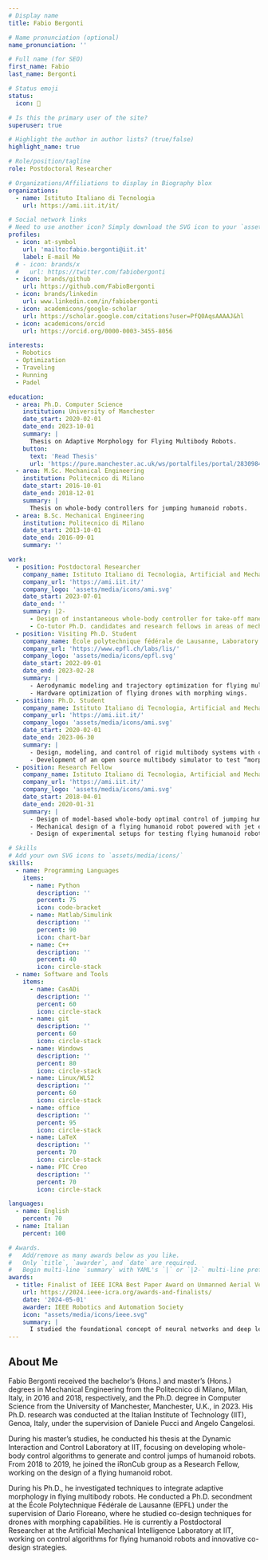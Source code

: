 ```yaml
---
# Display name
title: Fabio Bergonti

# Name pronunciation (optional)
name_pronunciation: ''

# Full name (for SEO)
first_name: Fabio
last_name: Bergonti

# Status emoji
status:
  icon: 🤖

# Is this the primary user of the site?
superuser: true

# Highlight the author in author lists? (true/false)
highlight_name: true

# Role/position/tagline
role: Postdoctoral Researcher

# Organizations/Affiliations to display in Biography blox
organizations:
  - name: Istituto Italiano di Tecnologia
    url: https://ami.iit.it/it/

# Social network links
# Need to use another icon? Simply download the SVG icon to your `assets/media/icons/` folder.
profiles:
  - icon: at-symbol
    url: 'mailto:fabio.bergonti@iit.it'
    label: E-mail Me
  # - icon: brands/x
  #   url: https://twitter.com/fabiobergonti
  - icon: brands/github
    url: https://github.com/FabioBergonti
  - icon: brands/linkedin
    url: www.linkedin.com/in/fabiobergonti
  - icon: academicons/google-scholar
    url: https://scholar.google.com/citations?user=PfQ0AqsAAAAJ&hl
  - icon: academicons/orcid
    url: https://orcid.org/0000-0003-3455-8056

interests:
  - Robotics
  - Optimization
  - Traveling
  - Running
  - Padel

education:
  - area: Ph.D. Computer Science
    institution: University of Manchester
    date_start: 2020-02-01
    date_end: 2023-10-01
    summary: |
      Thesis on Adaptive Morphology for Flying Multibody Robots.
    button:
      text: 'Read Thesis'
      url: 'https://pure.manchester.ac.uk/ws/portalfiles/portal/283098404/FULL_TEXT.PDF'
  - area: M.Sc. Mechanical Engineering
    institution: Politecnico di Milano
    date_start: 2016-10-01
    date_end: 2018-12-01
    summary: |
      Thesis on whole-body controllers for jumping humanoid robots.
  - area: B.Sc. Mechanical Engineering
    institution: Politecnico di Milano
    date_start: 2013-10-01
    date_end: 2016-09-01
    summary: ''

work:
  - position: Postdoctoral Researcher
    company_name: Istituto Italiano di Tecnologia, Artificial and Mechanical Intelligence Laboratory
    company_url: 'https://ami.iit.it/'
    company_logo: 'assets/media/icons/ami.svg'
    date_start: 2023-07-01
    date_end: ''
    summary: |2-
      - Design of instantaneous whole-body controller for take-off maneuvers of flying humanoid robots.
      - Co-tutor Ph.D. candidates and research fellows in areas of mechanical design and hardware optimization.
  - position: Visiting Ph.D. Student
    company_name: École polytechnique fédérale de Lausanne, Laboratory of Intelligent Systems
    company_url: 'https://www.epfl.ch/labs/lis/'
    company_logo: 'assets/media/icons/epfl.svg'
    date_start: 2022-09-01
    date_end: 2023-02-28
    summary: |
      - Aerodynamic modeling and trajectory optimization for flying multibody drones.
      - Hardware optimization of flying drones with morphing wings.
  - position: Ph.D. Student
    company_name: Istituto Italiano di Tecnologia, Artificial and Mechanical Intelligence Laboratory
    company_url: 'https://ami.iit.it/'
    company_logo: 'assets/media/icons/ami.svg'
    date_start: 2020-02-01
    date_end: 2023-06-30
    summary: |
      - Design, modeling, and control of rigid multibody systems with close kinematic chains.
      - Development of an open source multibody simulator to test “morphing covers”.
  - position: Research Fellow
    company_name: Istituto Italiano di Tecnologia, Artificial and Mechanical Intelligence Laboratory
    company_url: 'https://ami.iit.it/'
    company_logo: 'assets/media/icons/ami.svg'
    date_start: 2018-04-01
    date_end: 2020-01-31
    summary: |
      - Design of model-based whole-body optimal control of jumping humanoid robots via inverse kinematics and dynamics.
      - Mechanical design of a flying humanoid robot powered with jet engines. 
      - Design of experimental setups for testing flying humanoid robots and jet engines.

# Skills
# Add your own SVG icons to `assets/media/icons/`
skills:
  - name: Programming Languages
    items:
      - name: Python
        description: ''
        percent: 75
        icon: code-bracket
      - name: Matlab/Simulink
        description: ''
        percent: 90
        icon: chart-bar
      - name: C++
        description: ''
        percent: 40
        icon: circle-stack
  - name: Software and Tools
    items:
      - name: CasADi
        description: ''
        percent: 60
        icon: circle-stack
      - name: git
        description: ''
        percent: 60
        icon: circle-stack
      - name: Windows
        description: ''
        percent: 80
        icon: circle-stack
      - name: Linux/WLS2
        description: ''
        percent: 60
        icon: circle-stack
      - name: office
        description: ''
        percent: 95
        icon: circle-stack
      - name: LaTeX
        description: ''
        percent: 70
        icon: circle-stack
      - name: PTC Creo
        description: ''
        percent: 70
        icon: circle-stack

languages:
  - name: English
    percent: 70
  - name: Italian
    percent: 100

# Awards.
#   Add/remove as many awards below as you like.
#   Only `title`, `awarder`, and `date` are required.
#   Begin multi-line `summary` with YAML's `|` or `|2-` multi-line prefix and indent 2 spaces below.
awards:
  - title: Finalist of IEEE ICRA Best Paper Award on Unmanned Aerial Vehicles
    url: https://2024.ieee-icra.org/awards-and-finalists/
    date: '2024-05-01'
    awarder: IEEE Robotics and Automation Society
    icon: "assets/media/icons/ieee.svg"
    summary: |
      I studied the foundational concept of neural networks and deep learning. By the end, I was familiar with the significant technological trends driving the rise of deep learning; build, train, and apply fully connected deep neural networks; implement efficient (vectorized) neural networks; identify key parameters in a neural network’s architecture; and apply deep learning to your own applications.
---
```


## About Me

Fabio Bergonti received the bachelor’s (Hons.) and master’s (Hons.) degrees in Mechanical Engineering from the Politecnico di Milano, Milan, Italy, in 2016 and 2018, respectively, and the Ph.D. degree in Computer Science from the University of Manchester, Manchester, U.K., in 2023. His Ph.D. research was conducted at the Italian Institute of Technology (IIT), Genoa, Italy, under the supervision of Daniele Pucci and Angelo Cangelosi.

During his master’s studies, he conducted his thesis at the Dynamic Interaction and Control Laboratory at IIT, focusing on developing whole-body control algorithms to generate and control jumps of humanoid robots. From 2018 to 2019, he joined the iRonCub group as a Research Fellow, working on the design of a flying humanoid robot.

During his Ph.D., he investigated techniques to integrate adaptive morphology in flying multibody robots. He conducted a Ph.D. secondment at the École Polytechnique Fédérale de Lausanne (EPFL) under the supervision of Dario Floreano, where he studied co-design techniques for drones with morphing capabilities. He is currently a Postdoctoral Researcher at the Artificial Mechanical Intelligence Laboratory at IIT, working on control algorithms for flying humanoid robots and innovative co-design strategies.
